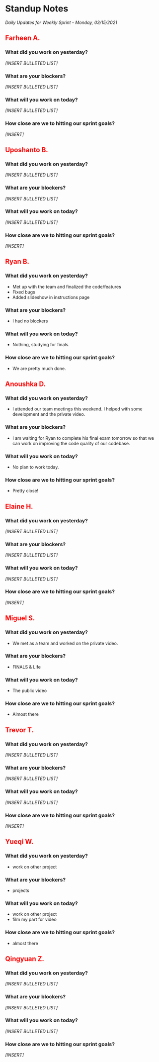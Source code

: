 # Standup Notes
*Daily Updates for Weekly Sprint - Monday, 03/15/2021*

## <span style="color: red;">Farheen A.</span> 

### What did you work on yesterday?
*[INSERT BULLETED LIST]*

### What are your blockers?
*[INSERT BULLETED LIST]*

### What will you work on today?
*[INSERT BULLETED LIST]*

### How close are we to hitting our sprint goals?
*[INSERT]*

## <span style="color: red;">Uposhanto B.</span> 

### What did you work on yesterday?
*[INSERT BULLETED LIST]*

### What are your blockers?
*[INSERT BULLETED LIST]*

### What will you work on today?
*[INSERT BULLETED LIST]*

### How close are we to hitting our sprint goals?
*[INSERT]*

## <span style="color: red;">Ryan B.</span>

### What did you work on yesterday?
- Met up with the team and finalized the code/features
- Fixed bugs
- Added slideshow in instructions page

### What are your blockers?
- I had no blockers

### What will you work on today?
- Nothing, studying for finals.

### How close are we to hitting our sprint goals?
- We are pretty much done.

## <span style="color: red;">Anoushka D.</span>

### What did you work on yesterday?
- I attended our team meetings this weekend. I helped with some development and the private video.

### What are your blockers?
- I am waiting for Ryan to complete his final exam tomorrow so that we can work on improving the code quality of our codebase.

### What will you work on today?
- No plan to work today.

### How close are we to hitting our sprint goals?
- Pretty close!

## <span style="color: red;">Elaine H.</span>

### What did you work on yesterday?
*[INSERT BULLETED LIST]*

### What are your blockers?
*[INSERT BULLETED LIST]*

### What will you work on today?
*[INSERT BULLETED LIST]*

### How close are we to hitting our sprint goals?
*[INSERT]*

## <span style="color: red;">Miguel S.</span>

### What did you work on yesterday?
- We met as a team and worked on the private video.

### What are your blockers?
- FINALS & Life

### What will you work on today?
- The public video

### How close are we to hitting our sprint goals?
- Almost there

## <span style="color: red;">Trevor T.</span>

### What did you work on yesterday?
*[INSERT BULLETED LIST]*

### What are your blockers?
*[INSERT BULLETED LIST]*

### What will you work on today?
*[INSERT BULLETED LIST]*

### How close are we to hitting our sprint goals?
*[INSERT]*

## <span style="color: red;">Yueqi W.</span>

### What did you work on yesterday?
- work on other project

### What are your blockers?
- projects

### What will you work on today?
- work on other project
- film my part for video

### How close are we to hitting our sprint goals?
- almost there

## <span style="color: red;">Qingyuan Z.</span>

### What did you work on yesterday?
*[INSERT BULLETED LIST]*

### What are your blockers?
*[INSERT BULLETED LIST]*

### What will you work on today?
*[INSERT BULLETED LIST]*

### How close are we to hitting our sprint goals?
*[INSERT]*

